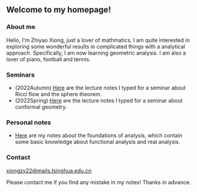 ## Welcome to my homepage!

### About me
Hello, I'm Zhiyao Xiong, just a lover of mathmatics. I am quite interested in exploring some wonderful results in complicated things with a analytical approach. Specifically, I am now learning geometric analysis. I am also a lover of piano, football and tennis.

### Seminars

* (2022Autumn) [Here](notes/Ricci_flow/Ricci_flow.pdf) are the lecture notes I typed for a seminar about Ricci flow and the sphere theorem.
* (2022Spring) [Here](notes/Conformal/Conformal.pdf) are the lecture notes I typed for a seminar about conformal geometry.

### Personal notes

* [Here](notes/Foundation_of_analysis/Foundations.pdf) are my notes about the foundations of analysis, which contain some basic knowledge about functional analysis and real analysis.


### Contact
xiongzy22@mails.tsinghua.edu.cn

Please contact me if you find any mistake in my notes! Thanks in advance.
